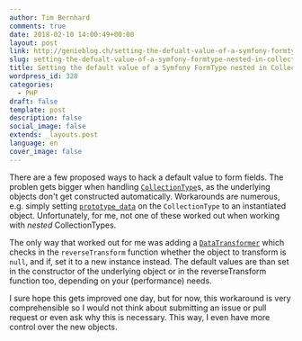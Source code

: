 ```yaml
---
author: Tim Bernhard
comments: true
date: 2018-02-10 14:00:49+00:00
layout: post
link: http://genieblog.ch/setting-the-defualt-value-of-a-symfony-formtype-nested-in-collectiontype/
slug: setting-the-defualt-value-of-a-symfony-formtype-nested-in-collectiontype
title: Setting the default value of a Symfony FormType nested in CollectionType
wordpress_id: 328
categories:
  - PHP
draft: false
template: post
description: false
social_image: false
extends: _layouts.post
language: en
cover_image: false
---
```


There are a few proposed ways to hack a default value to form fields.
The problen gets bigger when handling [`CollectionType`](https://symfony.com/doc/current/reference/forms/types/collection.html)s, as the underlying objects don't get constructed automatically.
Workarounds are numerous, e.g.
simply setting [`prototype_data`](https://symfony.com/doc/current/reference/forms/types/collection.html#prototype-data) on the `CollectionType` to an instantiated object.
Unfortunately, for me, not one of these worked out when working with _nested_ CollectionTypes. 

The only way that worked out for me was adding a [`DataTransformer`](https://symfony.com/doc/current/form/data_transformers.html) which checks in the `reverseTransform` function whether the object to transform is `null`, and if, set it to a new instance instead.
The default values are than set in the constructor of the underlying object or in the reverseTransform function too, depending on your (performance) needs. 

I sure hope this gets improved one day, but for now, this workaround is very comprehensible so I would not think about submitting an issue or pull request or even ask why this is necessary.
This way, I even have more control over the new objects.
